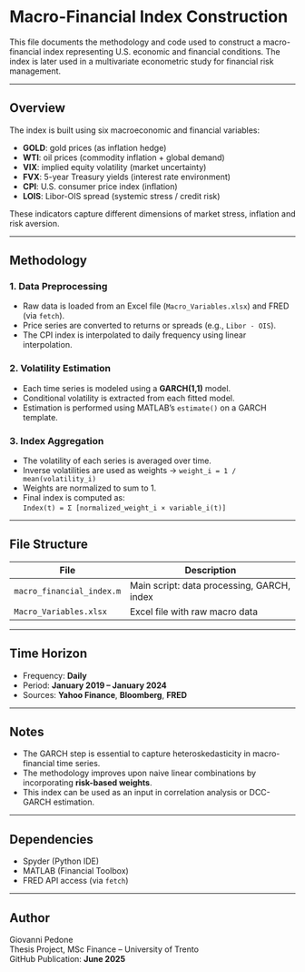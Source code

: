 # Macro-Financial Index Construction

This file documents the methodology and code used to construct a macro-financial index
representing U.S. economic and financial conditions. The index is later used in
a multivariate econometric study for financial risk management.

---

## Overview

The index is built using six macroeconomic and financial variables:

- **GOLD**: gold prices (as inflation hedge)
- **WTI**: oil prices (commodity inflation + global demand)
- **VIX**: implied equity volatility (market uncertainty)
- **FVX**: 5-year Treasury yields (interest rate environment)
- **CPI**: U.S. consumer price index (inflation)
- **LOIS**: Libor-OIS spread (systemic stress / credit risk)

These indicators capture different dimensions of market stress, inflation and risk aversion.

---

## Methodology

### 1. Data Preprocessing
- Raw data is loaded from an Excel file (`Macro_Variables.xlsx`) and FRED (via `fetch`).
- Price series are converted to returns or spreads (e.g., `Libor - OIS`).
- The CPI index is interpolated to daily frequency using linear interpolation.

### 2. Volatility Estimation
- Each time series is modeled using a **GARCH(1,1)** model.
- Conditional volatility is extracted from each fitted model.
- Estimation is performed using MATLAB’s `estimate()` on a GARCH template.

### 3. Index Aggregation
- The volatility of each series is averaged over time.
- Inverse volatilities are used as weights → `weight_i = 1 / mean(volatility_i)`
- Weights are normalized to sum to 1.
- Final index is computed as:  
  `Index(t) = Σ [normalized_weight_i × variable_i(t)]`

---

## File Structure

| File                        | Description                                  |
|-----------------------------|----------------------------------------------|
| `macro_financial_index.m`   | Main script: data processing, GARCH, index   |
| `Macro_Variables.xlsx`      | Excel file with raw macro data               |

---

## Time Horizon

- Frequency: **Daily**
- Period: **January 2019 – January 2024**
- Sources: **Yahoo Finance**, **Bloomberg**, **FRED**

---

## Notes

- The GARCH step is essential to capture heteroskedasticity in macro-financial time series.
- The methodology improves upon naive linear combinations by incorporating **risk-based weights**.
- This index can be used as an input in correlation analysis or DCC-GARCH estimation.

---

## Dependencies

- Spyder (Python IDE)
- MATLAB (Financial Toolbox)
- FRED API access (via `fetch`)

---

## Author

Giovanni Pedone  
Thesis Project, MSc Finance – University of Trento  
GitHub Publication: **June 2025**

